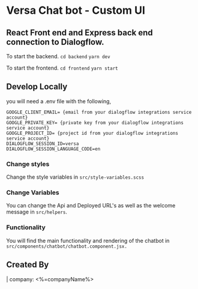 # Versa Chat bot - Custom UI
## React Front end and Express back end connection to Dialogflow.

To start the backend.
`cd backend`
`yarn dev`

To start the frontend. 
`cd frontend`
`yarn start`

## Develop Locally

you will need a .env file with the following, 

```.env
GOOGLE_CLIENT_EMAIL= {email from your dialogflow integrations service account}
GOOGLE_PRIVATE_KEY= {private key from your dialogflow integrations service account}
GOOGLE_PROJECT_ID= {project id from your dialogflow integrations service account}
DIALOGFLOW_SESSION_ID=versa
DIALOGFLOW_SESSION_LANGUAGE_CODE=en
```

### Change styles

Change the style variables in `src/style-variables.scss`

### Change Variables

You can change the Api and Deployed URL's as well as the welcome message in `src/helpers`.

### Functionality

You will find the main functionality and rendering of the chatbot in `src/components/chatbot/chatbot.component.jsx.`

## Created By
| company: <%=companyName%>